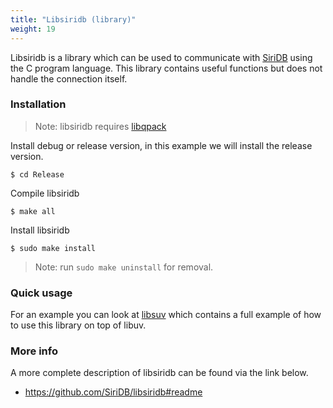 ```yaml
---
title: "Libsiridb (library)"
weight: 19
---
```


Libsiridb is a library which can be used to communicate
with [SiriDB](https://github.com/cesbit/siridb-server) using
the C program language. This library contains useful functions but does not
handle the connection itself.

### Installation

>Note: libsiridb requires [libqpack](https://github.com/cesbit/libqpack)

Install debug or release version, in this example we will install the release version.
```
$ cd Release
```

Compile libsiridb
```
$ make all
```

Install libsiridb
```
$ sudo make install
```

> Note: run `sudo make uninstall` for removal.

### Quick usage

For an example you can look at [libsuv](https://github.com/SiriDB/libsuv#readme)
which contains a full example of how to use this library on top of libuv.

### More info

A more complete description of libsiridb can be found via the link below.

- https://github.com/SiriDB/libsiridb#readme